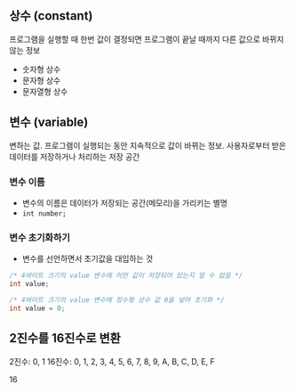 ## 상수 (constant)

프로그램을 실행할 때 한번 값이 결정되면 프로그램이 끝날 때까지 다른 값으로 바뀌지 않는 정보

- 숫자형 상수
- 문자형 상수
- 문자열형 상수

## 변수 (variable)

변하는 값. 프로그램이 실행되는 동안 지속적으로 값이 바뀌는 정보. 사용자로부터 받은 데이터를 저장하거나 처리하는 저장 공간

### 변수 이름

- 변수의 이름은 데이터가 저장되는 공간(메모리)을 가리키는 별명
- `int number;`

### 변수 초기화하기

- 변수를 선언하면서 초기값을 대입하는 것

```c
/* 4바이트 크기의 value 변수에 어떤 값이 저장되어 있는지 알 수 없음 */
int value;
```

```c
/* 4바이트 크기의 value 변수에 정수형 상수 값 0을 넣어 초기화 */
int value = 0;
```

## 2진수를 16진수로 변환

2진수: 0, 1
16진수: 0, 1, 2, 3, 4, 5, 6, 7, 8, 9, A, B, C, D, E, F

16

